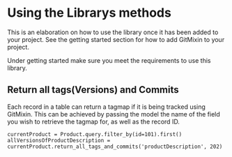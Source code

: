# Using the Librarys methods

This is an elaboration on how to use the library once it has been added to your project. See the getting started section for how to add GitMixin to your project.

Under getting started make sure you meet the requirements to use this library.

## Return all tags(Versions) and Commits

Each record in a table can return a tagmap if it is being tracked using GitMixin. This can be achieved by passing the model the name of the field you wish to retrieve the tagmap for, as well as the record ID.

```
currentProduct = Product.query.filter_by(id=101).first()
allVersionsOfProductDescription = currentProduct.return_all_tags_and_commits('productDescription', 202)
```